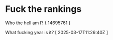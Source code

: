 # Fuck the rankings

Who the hell am I?
{ 14695761 }

What fucking year is it?
[ 2025-03-17T11:26:40Z ]

